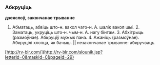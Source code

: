 ### Абкруціць
**дзеяслоў, закончанае трыванне**

1. Абматаць, абвіць што-н. вакол чаго-н. А. шалік вакол шыі. 2. Заматаць, укруціць што-н. чым-н. А. нагу бінтам. 3. Абхітрыць (размоўнае). Абкруціў мужык пана. 4. Ажаніць (размоўнае). Абкруцілі хлопца, як бачыш. || незакончанае трыванне: абкручваць.

<a rel="author">[http://rv-blr.com/](http://rv-blr.com/slounik.jsp?letterId=0&maskId=0&pageId=29)</a>
